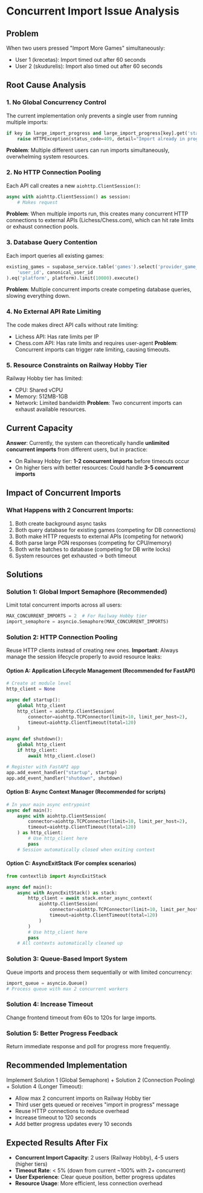 # Concurrent Import Issue Analysis

## Problem
When two users pressed "Import More Games" simultaneously:
- User 1 (krecetas): Import timed out after 60 seconds
- User 2 (skudurelis): Import also timed out after 60 seconds

## Root Cause Analysis

### 1. **No Global Concurrency Control**
The current implementation only prevents a single user from running multiple imports:
```python
if key in large_import_progress and large_import_progress[key].get('status') == 'importing':
    raise HTTPException(status_code=409, detail="Import already in progress")
```
**Problem**: Multiple different users can run imports simultaneously, overwhelming system resources.

### 2. **No HTTP Connection Pooling**
Each API call creates a new `aiohttp.ClientSession()`:
```python
async with aiohttp.ClientSession() as session:
    # Makes request
```
**Problem**: When multiple imports run, this creates many concurrent HTTP connections to external APIs (Lichess/Chess.com), which can hit rate limits or exhaust connection pools.

### 3. **Database Query Contention**
Each import queries all existing games:
```python
existing_games = supabase_service.table('games').select('provider_game_id').eq(
    'user_id', canonical_user_id
).eq('platform', platform).limit(10000).execute()
```
**Problem**: Multiple concurrent imports create competing database queries, slowing everything down.

### 4. **No External API Rate Limiting**
The code makes direct API calls without rate limiting:
- Lichess API: Has rate limits per IP
- Chess.com API: Has rate limits and requires user-agent
**Problem**: Concurrent imports can trigger rate limiting, causing timeouts.

### 5. **Resource Constraints on Railway Hobby Tier**
Railway Hobby tier has limited:
- CPU: Shared vCPU
- Memory: 512MB-1GB
- Network: Limited bandwidth
**Problem**: Two concurrent imports can exhaust available resources.

## Current Capacity
**Answer**: Currently, the system can theoretically handle **unlimited concurrent imports** from different users, but in practice:
- On Railway Hobby tier: **1-2 concurrent imports** before timeouts occur
- On higher tiers with better resources: Could handle **3-5 concurrent imports**

## Impact of Concurrent Imports

### What Happens with 2 Concurrent Imports:
1. Both create background async tasks
2. Both query database for existing games (competing for DB connections)
3. Both make HTTP requests to external APIs (competing for network)
4. Both parse large PGN responses (competing for CPU/memory)
5. Both write batches to database (competing for DB write locks)
6. System resources get exhausted → both timeout

## Solutions

### Solution 1: Global Import Semaphore (Recommended)
Limit total concurrent imports across all users:
```python
MAX_CONCURRENT_IMPORTS = 2  # For Railway Hobby tier
import_semaphore = asyncio.Semaphore(MAX_CONCURRENT_IMPORTS)
```

### Solution 2: HTTP Connection Pooling
Reuse HTTP clients instead of creating new ones. **Important**: Always manage the session lifecycle properly to avoid resource leaks:

#### Option A: Application Lifecycle Management (Recommended for FastAPI)
```python
# Create at module level
http_client = None

async def startup():
    global http_client
    http_client = aiohttp.ClientSession(
        connector=aiohttp.TCPConnector(limit=10, limit_per_host=2),
        timeout=aiohttp.ClientTimeout(total=120)
    )

async def shutdown():
    global http_client
    if http_client:
        await http_client.close()

# Register with FastAPI app
app.add_event_handler("startup", startup)
app.add_event_handler("shutdown", shutdown)
```

#### Option B: Async Context Manager (Recommended for scripts)
```python
# In your main async entrypoint
async def main():
    async with aiohttp.ClientSession(
        connector=aiohttp.TCPConnector(limit=10, limit_per_host=2),
        timeout=aiohttp.ClientTimeout(total=120)
    ) as http_client:
        # Use http_client here
        pass
    # Session automatically closed when exiting context
```

#### Option C: AsyncExitStack (For complex scenarios)
```python
from contextlib import AsyncExitStack

async def main():
    async with AsyncExitStack() as stack:
        http_client = await stack.enter_async_context(
            aiohttp.ClientSession(
                connector=aiohttp.TCPConnector(limit=10, limit_per_host=2),
                timeout=aiohttp.ClientTimeout(total=120)
            )
        )
        # Use http_client here
        pass
    # All contexts automatically cleaned up
```

### Solution 3: Queue-Based Import System
Queue imports and process them sequentially or with limited concurrency:
```python
import_queue = asyncio.Queue()
# Process queue with max 2 concurrent workers
```

### Solution 4: Increase Timeout
Change frontend timeout from 60s to 120s for large imports.

### Solution 5: Better Progress Feedback
Return immediate response and poll for progress more frequently.

## Recommended Implementation
Implement Solution 1 (Global Semaphore) + Solution 2 (Connection Pooling) + Solution 4 (Longer Timeout):
- Allow max 2 concurrent imports on Railway Hobby tier
- Third user gets queued or receives "import in progress" message
- Reuse HTTP connections to reduce overhead
- Increase timeout to 120 seconds
- Add better progress updates every 10 seconds

## Expected Results After Fix
- **Concurrent Import Capacity**: 2 users (Railway Hobby), 4-5 users (higher tiers)
- **Timeout Rate**: < 5% (down from current ~100% with 2+ concurrent)
- **User Experience**: Clear queue position, better progress updates
- **Resource Usage**: More efficient, less connection overhead


